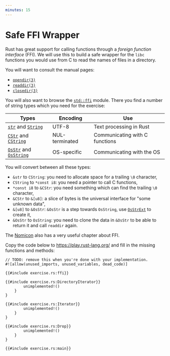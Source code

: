 ```yaml
---
minutes: 15
---
```


# Safe FFI Wrapper

Rust has great support for calling functions through a _foreign function
interface_ (FFI). We will use this to build a safe wrapper for the `libc`
functions you would use from C to read the names of files in a directory.

You will want to consult the manual pages:

* [`opendir(3)`](https://man7.org/linux/man-pages/man3/opendir.3.html)
* [`readdir(3)`](https://man7.org/linux/man-pages/man3/readdir.3.html)
* [`closedir(3)`](https://man7.org/linux/man-pages/man3/closedir.3.html)

You will also want to browse the [`std::ffi`] module. There you find a number of
string types which you need for the exercise:

| Types                      | Encoding       | Use                            |
|----------------------------|----------------|--------------------------------|
| [`str`] and [`String`]     | UTF-8          | Text processing in Rust        |
| [`CStr`] and [`CString`]   | NUL-terminated | Communicating with C functions |
| [`OsStr`] and [`OsString`] | OS-specific    | Communicating with the OS      |

You will convert between all these types:

- `&str` to `CString`: you need to allocate space for a trailing `\0` character,
- `CString` to `*const i8`: you need a pointer to call C functions,
- `*const i8` to `&CStr`: you need something which can find the trailing `\0` character,
- `&CStr` to `&[u8]`: a slice of bytes is the universal interface for "some unknown data",
- `&[u8]` to `&OsStr`: `&OsStr` is a step towards `OsString`, use
  [`OsStrExt`](https://doc.rust-lang.org/std/os/unix/ffi/trait.OsStrExt.html)
  to create it,
- `&OsStr` to `OsString`: you need to clone the data in `&OsStr` to be able to return it and call
  `readdir` again.

The [Nomicon] also has a very useful chapter about FFI.

[`std::ffi`]: https://doc.rust-lang.org/std/ffi/
[`str`]: https://doc.rust-lang.org/std/primitive.str.html
[`String`]: https://doc.rust-lang.org/std/string/struct.String.html
[`CStr`]: https://doc.rust-lang.org/std/ffi/struct.CStr.html
[`CString`]: https://doc.rust-lang.org/std/ffi/struct.CString.html
[`OsStr`]: https://doc.rust-lang.org/std/ffi/struct.OsStr.html
[`OsString`]: https://doc.rust-lang.org/std/ffi/struct.OsString.html
[Nomicon]: https://doc.rust-lang.org/nomicon/ffi.html

Copy the code below to <https://play.rust-lang.org/> and fill in the missing
functions and methods:

```rust,should_panic
// TODO: remove this when you're done with your implementation.
#![allow(unused_imports, unused_variables, dead_code)]

{{#include exercise.rs:ffi}}

{{#include exercise.rs:DirectoryIterator}}
        unimplemented!()
    }
}

{{#include exercise.rs:Iterator}}
        unimplemented!()
    }
}

{{#include exercise.rs:Drop}}
        unimplemented!()
    }
}

{{#include exercise.rs:main}}
```
